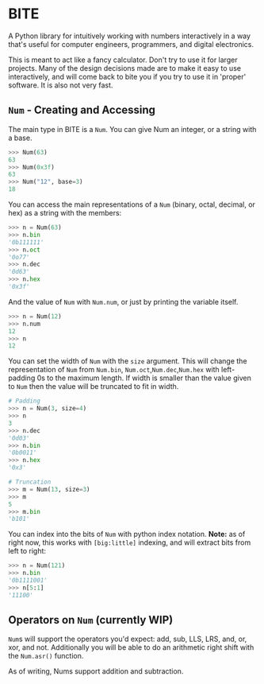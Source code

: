 # BITE

A Python library for intuitively working with numbers interactively in a way that's useful for computer engineers, programmers, and digital electronics.

This is meant to act like a fancy calculator. Don't try to use it for larger projects. Many of the design decisions made are to make it easy to use interactively, and will come back to bite you if you try to use it in 'proper' software. It is also not very fast.

## `Num` - Creating and Accessing

The main type in BITE is a `Num`. You can give Num an integer, or a string with a base. 

```python
>>> Num(63)
63
>>> Num(0x3f)
63
>>> Num("12", base=3)
18
```

You can access the main representations of a `Num` (binary, octal, decimal, or hex) as a string with the members:
```python
>>> n = Num(63)
>>> n.bin
'0b111111'
>>> n.oct
'0o77'
>>> n.dec
'0d63'
>>> n.hex
'0x3f'
```

And the value of `Num` with `Num.num`, or just by printing the variable itself.
```python
>>> n = Num(12)
>>> n.num
12
>>> n
12
```

You can set the width of `Num` with the `size` argument. This will change the representation of `Num` from `Num.bin`, `Num.oct`,`Num.dec`,`Num.hex` with left-padding 0s to the maximum length. If width is smaller than the value given to `Num` then the value will be truncated to fit in width.

```python
# Padding
>>> n = Num(3, size=4)
>>> n
3
>>> n.dec
'0d03'
>>> n.bin
'0b0011'
>>> n.hex
'0x3'

# Truncation
>>> m = Num(13, size=3)
>>> m
5
>>> m.bin
'b101'
```

You can index into the bits of `Num` with python index notation. **Note:** as of right now, this works with `[big:little]` indexing, and will extract bits from left to right:

```python
>>> n = Num(121)
>>> n.bin
'0b1111001'
>>> n[5:1]
'11100'
```

## Operators on `Num` (currently WIP)

`Num`s will support the operators you'd expect: add, sub, LLS, LRS, and, or, xor, and not. Additionally you will be able to do an arithmetic right shift with the `Num.asr()` function. 

As of writing, Nums support addition and subtraction.


